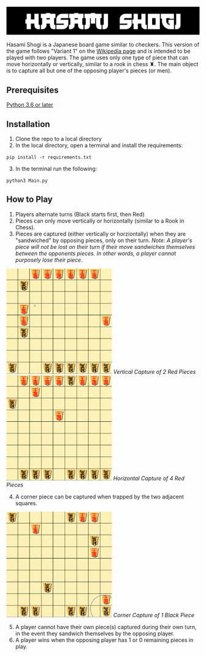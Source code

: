 <p align="center">
  <img src="https://github.com/ChocolateTaco/Hasami-Shogi/blob/main/sample/Title.png">
</p>

Hasami Shogi is a Japanese board game similar to checkers. This version of the game follows "Variant 1" on the [Wikipedia page](https://en.wikipedia.org/wiki/Hasami_shogi) and is intended to be played with two players. The game uses only one type of piece that can move horizontally or vertically, similar to a rook in chess ♜. The main object is to capture all but one of the opposing player's pieces (or men).

## Prerequisites
[Python 3.6 or later](https://www.python.org/)

## Installation
1. Clone the repo to a local directory
2. In the local directory, open a terminal and install the requirements:
  ```
  pip install -r requirements.txt
  ```
3. In the terminal run the following:
  ```
  python3 Main.py
  ```
## How to Play

1. Players alternate turns (Black starts first, then Red)
2. Pieces can only move vertically or horizontally (similar to a Rook in Chess).
3. Pieces are captured (either vertically or horziontally) when they are "sandwiched" by opposing pieces, only on their turn. *Note: A player's piece will not be lost on their turn if their move sandwiches themselves between the opponents pieces. In other words, a player cannot purposely lose their piece.* 

<img src="https://github.com/ChocolateTaco/Hasami-Shogi/blob/main/sample/vertical_cap.gif" width="275" height="275"/>
<em>Vertical Capture of 2 Red Pieces</em>

<img src="https://github.com/ChocolateTaco/Hasami-Shogi/blob/main/sample/horizontal_cap.gif" width="275" height="275"/>
<em>Horizontal Capture of 4 Red Pieces</em>

4. A corner piece can be captured when trapped by the two adjacent squares.
<img src="https://github.com/ChocolateTaco/Hasami-Shogi/blob/main/sample/corner_cap.gif" width="275" height="275"/>
<em>Corner Capture of 1 Black Piece</em>

5. A player cannot have their own piece(s) captured during their own turn, in the event they sandwich themselves by the opposing player.
6. A player wins when the opposing player has 1 or 0 remaining pieces in play.
